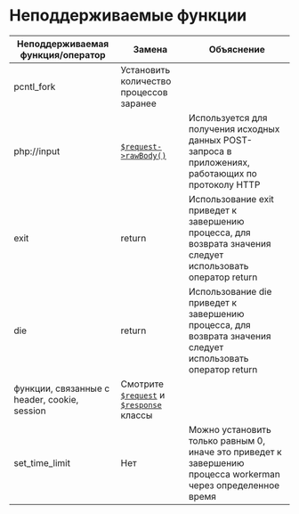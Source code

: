 # Неподдерживаемые функции

Неподдерживаемая функция/оператор | Замена | Объяснение
----|------|----
pcntl_fork | Установить количество процессов заранее| 
php://input | [`$request->rawBody()`](http/request.md)| Используется для получения исходных данных POST-запроса в приложениях, работающих по протоколу HTTP
exit | return | Использование exit приведет к завершению процесса, для возврата значения следует использовать оператор return
die | return | Использование die приведет к завершению процесса, для возврата значения следует использовать оператор return
функции, связанные с header, cookie, session | Смотрите [`$request`](http/request.md) и [`$response`](http/response.md) классы | 
set_time_limit| Нет | Можно установить только равным 0, иначе это приведет к завершению процесса workerman через определенное время
